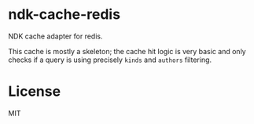 # ndk-cache-redis

NDK cache adapter for redis.

This cache is mostly a skeleton; the cache hit logic is very basic and only checks if
a query is using precisely `kinds` and `authors` filtering.

# License

MIT
